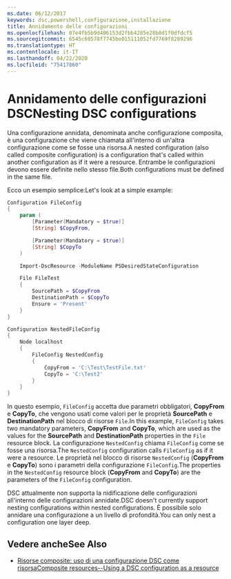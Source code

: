 ```yaml
---
ms.date: 06/12/2017
keywords: dsc,powershell,configurazione,installazione
title: Annidamento delle configurazioni
ms.openlocfilehash: 07e4fb5b9d406153d2fbb4285e28b8d1f0dfdcf5
ms.sourcegitcommit: 6545c60578f7745be015111052fd7769f8289296
ms.translationtype: HT
ms.contentlocale: it-IT
ms.lasthandoff: 04/22/2020
ms.locfileid: "75417860"
---
```

# <a name="nesting-dsc-configurations"></a><span data-ttu-id="6ede9-103">Annidamento delle configurazioni DSC</span><span class="sxs-lookup"><span data-stu-id="6ede9-103">Nesting DSC configurations</span></span>

<span data-ttu-id="6ede9-104">Una configurazione annidata, denominata anche configurazione composita, è una configurazione che viene chiamata all'interno di un'altra configurazione come se fosse una risorsa.</span><span class="sxs-lookup"><span data-stu-id="6ede9-104">A nested configuration (also called composite configuration) is a configuration that's called within another configuration as if it were a resource.</span></span> <span data-ttu-id="6ede9-105">Entrambe le configurazioni devono essere definite nello stesso file.</span><span class="sxs-lookup"><span data-stu-id="6ede9-105">Both configurations must be defined in the same file.</span></span>

<span data-ttu-id="6ede9-106">Ecco un esempio semplice:</span><span class="sxs-lookup"><span data-stu-id="6ede9-106">Let's look at a simple example:</span></span>

```powershell
Configuration FileConfig
{
    param (
        [Parameter(Mandatory = $true)]
        [String] $CopyFrom,

        [Parameter(Mandatory = $true)]
        [String] $CopyTo
    )

    Import-DscResource -ModuleName PSDesiredStateConfiguration

    File FileTest
    {
        SourcePath = $CopyFrom
        DestinationPath = $CopyTo
        Ensure = 'Present'
    }
}

Configuration NestedFileConfig
{
    Node localhost
    {
        FileConfig NestedConfig
        {
            CopyFrom = 'C:\Test\TestFile.txt'
            CopyTo = 'C:\Test2'
        }
    }
}
```

<span data-ttu-id="6ede9-107">In questo esempio, `FileConfig` accetta due parametri obbligatori, **CopyFrom** e **CopyTo**, che vengono usati come valori per le proprietà **SourcePath** e **DestinationPath** nel blocco di risorse `File`.</span><span class="sxs-lookup"><span data-stu-id="6ede9-107">In this example, `FileConfig` takes two mandatory parameters, **CopyFrom** and **CopyTo**, which are used as the values for the **SourcePath** and **DestinationPath** properties in the `File` resource block.</span></span> <span data-ttu-id="6ede9-108">La configurazione `NestedConfig` chiama `FileConfig` come se fosse una risorsa.</span><span class="sxs-lookup"><span data-stu-id="6ede9-108">The `NestedConfig` configuration calls `FileConfig` as if it were a resource.</span></span> <span data-ttu-id="6ede9-109">Le proprietà nel blocco di risorse `NestedConfig` (**CopyFrom** e **CopyTo**) sono i parametri della configurazione `FileConfig`.</span><span class="sxs-lookup"><span data-stu-id="6ede9-109">The properties in the `NestedConfig` resource block (**CopyFrom** and **CopyTo**) are the parameters of the `FileConfig` configuration.</span></span>

<span data-ttu-id="6ede9-110">DSC attualmente non supporta la nidificazione delle configurazioni all'interno delle configurazioni annidate.</span><span class="sxs-lookup"><span data-stu-id="6ede9-110">DSC doesn't currently support nesting configurations within nested configurations.</span></span> <span data-ttu-id="6ede9-111">È possibile solo annidare una configurazione a un livello di profondità.</span><span class="sxs-lookup"><span data-stu-id="6ede9-111">You can only nest a configuration one layer deep.</span></span>

## <a name="see-also"></a><span data-ttu-id="6ede9-112">Vedere anche</span><span class="sxs-lookup"><span data-stu-id="6ede9-112">See Also</span></span>

- [<span data-ttu-id="6ede9-113">Risorse composite: uso di una configurazione DSC come risorsa</span><span class="sxs-lookup"><span data-stu-id="6ede9-113">Composite resources--Using a DSC configuration as a resource</span></span>](../resources/authoringResourceComposite.md)